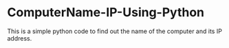 # ComputerName-IP-Using-Python
This is a  simple python code to find out the name of the computer and its IP address.

